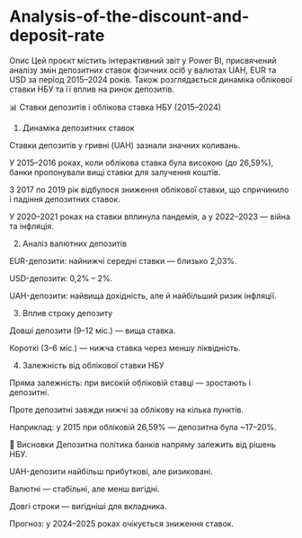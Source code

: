 # Analysis-of-the-discount-and-deposit-rate
Опис
Цей проєкт містить інтерактивний звіт у Power BI, присвячений аналізу змін депозитних ставок фізичних осіб у валютах UAH, EUR та USD за період 2015–2024 років. Також розглядається динаміка облікової ставки НБУ та її вплив на ринок депозитів.


📊 Ставки депозитів і облікова ставка НБУ (2015–2024)
1. Динаміка депозитних ставок

Ставки депозитів у гривні (UAH) зазнали значних коливань.

У 2015–2016 роках, коли облікова ставка була високою (до 26,59%), банки пропонували вищі ставки для залучення коштів.

З 2017 по 2019 рік відбулося зниження облікової ставки, що спричинило і падіння депозитних ставок.

У 2020–2021 роках на ставки вплинула пандемія, а у 2022–2023 — війна та інфляція.

2. Аналіз валютних депозитів

EUR-депозити: найнижчі середні ставки — близько 2,03%.

USD-депозити: 0,2% – 2%.

UAH-депозити: найвища дохідність, але й найбільший ризик інфляції.

3. Вплив строку депозиту

Довші депозити (9–12 міс.) — вища ставка.

Короткі (3–6 міс.) — нижча ставка через меншу ліквідність.

4. Залежність від облікової ставки НБУ

Пряма залежність: при високій обліковій ставці — зростають і депозитні.

Проте депозитні завжди нижчі за облікову на кілька пунктів.

Наприклад: у 2015 при обліковій 26,59% — депозитна була ~17–20%.

🧠 Висновки
Депозитна політика банків напряму залежить від рішень НБУ.

UAH-депозити найбільш прибуткові, але ризиковані.

Валютні — стабільні, але менш вигідні.

Довгі строки — вигідніші для вкладника.

Прогноз: у 2024–2025 роках очікується зниження ставок.
